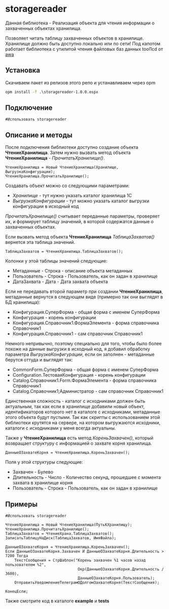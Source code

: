 # storagereader

Данная библиотека - Реализация объекта для чтения информации о захваченных объектах хранилища.

Позволяет читать таблицу захваченных объектов в хранилище. Хранилище должно быть доступно локально или по сети!
Под капотом работает библиотека с утилитой чтения файловых баз данных tool1cd от [awa](http://infostart.ru/profile/13819/)

## Установка

Скачиваем пакет из релизов этого репо и устанавливаем через opm

```cmd
opm install -f .\storagereader-1.0.0.ospx
```

## Подключение

```bsl
#Использовать storagereader
```

## Описание и методы

После подключения библиотеки доступно создание объекта **ЧтениеХранилища**.
Затем нужно вызвать метод объекта **ЧтениеХранилища** - *ПрочитатьХранилище()*.

```bsl
ЧтениеХранилища = Новый ЧтениеХранилища(Хранилище, ВыгрузкаКонфигурации);
ЧтениеХранилища.ПрочитатьХранилище();
```

Создавать объект можно со следующими параметрами:
* *Хранилище* - тут нужно указать каталог хранилища 1С
* *ВыгрузкаКонфигурации* - тут можно указать каталог выгрузки конфигурации в исходный код

*ПрочитатьХранилище()* считывает переданные параметры, проверяет их, и формирует таблицу значений, в которой содержатся данные о захваченных объектах.

Если вызвать метод объекта **ЧтениеХранилища** *ТаблицаЗахватов()* вернется эта таблица значений.

```bsl
ТаблицаЗахватов = ЧтениеХранилища.ТаблицаЗахватов();
```

Колонки у этой таблицы значений следующие:
- Метаданные - Строка - описание объекта метаданных
- Пользователь - Строка - Пользователь, как он задан в хранилище
- ДатаЗахвата - Дата - Дата захвата объекта

Если не передавать второй параметр при создании **ЧтениеХранилища**, метаданные вернутся в следующем виде (примерно так они выглядят в БД хранилища):
* Конфигурация.СуперФорма - общая форма с именем СуперФорма
* Конфигурация - корень конфигурации
* Конфигурация.Справочник1.ФормаЭлемента - форма справочника Справочник1
* Конфигурация.Справочник1 - сам справочник Справочник1

Немного непривычно, поэтому специально для того, чтобы было более похоже на данные выгрузки в исходный код, я добавил обработку параметра *ВыгрузкаКонфигурации*, если он заполнен - метаданные берутся оттуда и выглядят так:
* CommonForm.СуперФорма - общая форма с именем СуперФорма
* Configuration.ТестоваяКонфигурация - корень конфигурации
* Catalog.Справочник1.Form.ФормаЭлемента - форма справочника Справочник1
* Catalog.Справочник1;Администратор - сам справочник Справочник1

Единственная сложность - каталог с исходниками должен быть актуальным, так как если в хранилище добавили новый объект, идентификаторов которого нет в каталоге с исходниками, метаданные этого объекта будут пустыми. Так как скрипты с использованием этой библиотеки крутятся на сервере, на котором выгружаются исходники, каталоги с исходниками у меня всегда актуальны.

Также у **ЧтениеХранилища** есть метод *КореньЗахвачен()*, который возвращает структуру с информацией о захвате корня хранилища.

```bsl
ДанныеОЗахватеКорня = ЧтениеХранилища.КореньЗахвачен();
```

Поля у этой структуры следующие:
- Захвачен - Булево
- Длительность - Число - Количество секунд, прошедшее с момента захвата в хранилище корня
- Пользователь - Строка - Пользователь, как он задан в хранилище


## Примеры

```bsl
#Использовать storagereader

ЧтениеХранилища = Новый ЧтениеХранилища(ПутьКХранилищу);
ЧтениеХранилища.ПрочитатьХранилище();
ТаблицаЗахватов = ЧтениеХрана.ТаблицаЗахватов();
ЗаписатьТаблицуНаДиск(ТаблицаЗахватов, ИмяФайла);

ДанныеОЗахватеКорня = ЧтениеХранилища.КореньЗахвачен();
Если ДанныеОЗахватеКорня.Захвачен И ДанныеОЗахватеКорня.Длительность > 7200 Тогда
	ТекстСообщения = СтрШаблон("Корень захвачен %1 часов назад пользователем %2", 
								Окр(ДанныеОЗахватеКорня.Длительность / 3600), 
								ДанныеОЗахватеКорня.Пользователь);
    ОтправитьУведомлениеТелеграмОДолгомЗахватеКорня(ТекстСообщения);

КонецЕсли;
```
Также смотрите код в каталоге **example** и **tests**